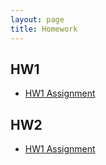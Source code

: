 ```yaml
---
layout: page
title: Homework
---
```



## HW1

* [HW1 Assignment](https://github.com/datasciencelabs/2016/tree/master/homework/HW1)

## HW2

* [HW1 Assignment](https://github.com/datasciencelabs/2016/blob/master/homework/HW2)
